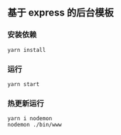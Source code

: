 ## 基于 express 的后台模板

### 安装依赖

```
yarn install
```

### 运行

```
yarn start
```

### 热更新运行

```
yarn i nodemon
nodemon ./bin/www
```
